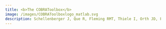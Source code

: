 ```yaml
---
title: <b>The COBRAToolbox</b>
image: /images/COBRAToolboxlogo_matlab.svg
description: Schellenberger J, Que R, Fleming RMT, Thiele I, Orth JD, Feist AM, Zielinski DC, Bordbar A, Lewis NE, Rahmanian S, Kang J, Hyduke DR, Palsson BØ. 2011, <a href="http://dx.doi.org/10.1038/nprot.2011.308"><b>Quantitative prediction of cellular metabolism with constraint-based models&#58 the COBRA Toolbox v2.0</b></a>. Nature Protocols 6 &#58 1290-1307.
---
```

